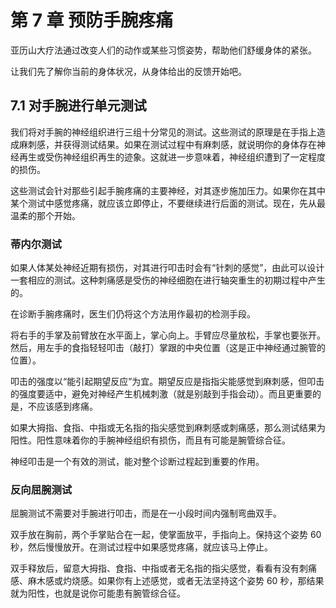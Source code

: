 # 第 7 章 预防手腕疼痛
亚历山大疗法通过改变人们的动作或某些习惯姿势，帮助他们舒缓身体的紧张。

让我们先了解你当前的身体状况，从身体给出的反馈开始吧。

## 7.1 对手腕进行单元测试
我们将对手腕的神经组织进行三组十分常见的测试。这些测试的原理是在手指上造成麻刺感，并获得测试结果。如果在测试过程中有麻刺感，就说明你的身体存在神经再生或受伤神经组织再生的迹象。这就进一步意味着，神经组织遭到了一定程度的损伤。

这些测试会针对那些引起手腕疼痛的主要神经，对其逐步施加压力。如果你在其中某个测试中感觉疼痛，就应该立即停止，不要继续进行后面的测试。现在，先从最温柔的那个开始。

### 蒂内尔测试
如果人体某处神经近期有损伤，对其进行叩击时会有“针刺的感觉”，由此可以设计一套相应的测试。这种刺痛感是受伤的神经细胞在进行轴突重生的初期过程中产生的。

在诊断手腕疼痛时，医生们仍将这个方法用作最初的检测手段。

将右手的手掌及前臂放在水平面上，掌心向上。手臂应尽量放松，手掌也要张开。然后，用左手的食指轻轻叩击（敲打）掌跟的中央位置（这是正中神经通过腕管的位置）。

叩击的强度以“能引起期望反应”为宜。期望反应是指指尖能感觉到麻刺感，但叩击的强度要适中，避免对神经产生机械刺激（就是别敲到手指会动）。而且更重要的是，不应该感到疼痛。

如果大拇指、食指、中指或无名指的指尖感觉到麻刺感或刺痛感，那么测试结果为阳性。阳性意味着你的手腕神经组织有损伤，而且有可能是腕管综合征。

神经叩击是一个有效的测试，能对整个诊断过程起到重要的作用。

### 反向屈腕测试
屈腕测试不需要对手腕进行叩击，而是在一小段时间内强制弯曲双手。

双手放在胸前，两个手掌贴合在一起，使掌面放平，手指向上。保持这个姿势 60 秒，然后慢慢放开。在测试过程中如果感觉疼痛，就应该马上停止。

双手释放后，留意大拇指、食指、中指或者无名指的指尖感觉，看看有没有刺痛感、麻木感或灼烧感。如果你有上述感觉，或者无法坚持这个姿势 60 秒，那结果就为阳性，也就是说你可能患有腕管综合征。
